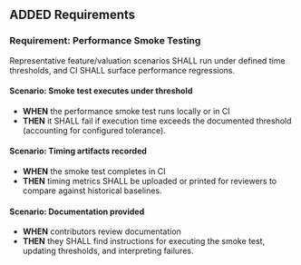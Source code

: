 ## ADDED Requirements

### Requirement: Performance Smoke Testing

Representative feature/valuation scenarios SHALL run under defined time thresholds, and CI SHALL surface performance regressions.

#### Scenario: Smoke test executes under threshold
- **WHEN** the performance smoke test runs locally or in CI
- **THEN** it SHALL fail if execution time exceeds the documented threshold (accounting for configured tolerance).

#### Scenario: Timing artifacts recorded
- **WHEN** the smoke test completes in CI
- **THEN** timing metrics SHALL be uploaded or printed for reviewers to compare against historical baselines.

#### Scenario: Documentation provided
- **WHEN** contributors review documentation
- **THEN** they SHALL find instructions for executing the smoke test, updating thresholds, and interpreting failures.
